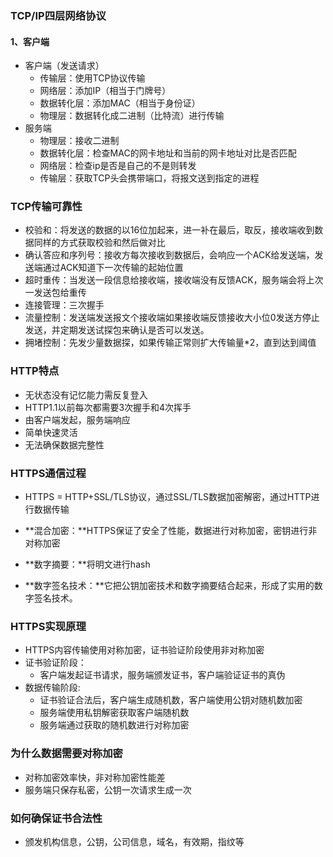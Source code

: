 ### TCP/IP四层网络协议

#### 1、客户端

- 客户端（发送请求）
  - 传输层：使用TCP协议传输
  - 网络层：添加IP（相当于门牌号）
  - 数据转化层：添加MAC（相当于身份证）
  - 物理层：数据转化成二进制（比特流）进行传输
- 服务端
  - 物理层：接收二进制
  - 数据转化层：检查MAC的网卡地址和当前的网卡地址对比是否匹配
  - 网络层：检查ip是否是自己的不是则转发
  - 传输层：获取TCP头会携带端口，将报文送到指定的进程

### TCP传输可靠性

- 校验和：将发送的数据的以16位加起来，进一补在最后，取反，接收端收到数据同样的方式获取校验和然后做对比
- 确认答应和序列号：接收方每次接收到数据后，会响应一个ACK给发送端，发送端通过ACK知道下一次传输的起始位置
- 超时重传：当发送一段信息给接收端，接收端没有反馈ACK，服务端会将上次一发送包给重传
- 连接管理：三次握手
- 流量控制：发送端发送报文个接收端如果接收端反馈接收大小位0发送方停止发送，并定期发送试探包来确认是否可以发送。
- 拥堵控制：先发少量数据探，如果传输正常则扩大传输量*2，直到达到阈值

### HTTP特点

- 无状态没有记忆能力需反复登入
- HTTP1.1以前每次都需要3次握手和4次挥手
- 由客户端发起，服务端响应
- 简单快速灵活
- 无法确保数据完整性

### HTTPS通信过程

- HTTPS = HTTP+SSL/TLS协议，通过SSL/TLS数据加密解密，通过HTTP进行数据传输

- **混合加密：**HTTPS保证了安全了性能，数据进行对称加密，密钥进行非对称加密
- **数字摘要：**将明文进行hash
- **数字签名技术：**它把公钥加密技术和数字摘要结合起来，形成了实用的数字签名技术。

### HTTPS实现原理

- HTTPS内容传输使用对称加密，证书验证阶段使用非对称加密
- 证书验证阶段：
  - 客户端发起证书请求，服务端颁发证书，客户端验证证书的真伪
- 数据传输阶段:
  - 证书验证合法后，客户端生成随机数，客户端使用公钥对随机数加密
  - 服务端使用私钥解密获取客户端随机数
  - 服务端通过获取的随机数进行对称加密

### 为什么数据需要对称加密

- 对称加密效率快，非对称加密性能差
- 服务端只保存私密，公钥一次请求生成一次

### 如何确保证书合法性

- 颁发机构信息，公钥，公司信息，域名，有效期，指纹等





